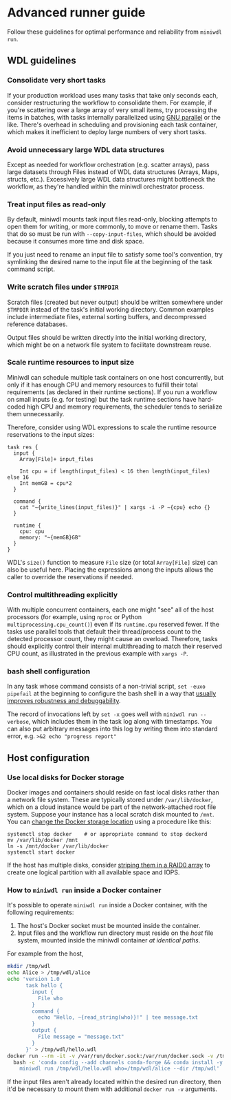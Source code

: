 # Advanced runner guide

Follow these guidelines for optimal performance and reliability from `miniwdl run`.

## WDL guidelines

### Consolidate very short tasks

If your production workload uses many tasks that take only seconds each, consider restructuring the workflow to consolidate them. For example, if you're scattering over a large array of very small items, try processing the items in batches, with tasks internally parallelized using [GNU parallel](https://www.gnu.org/software/parallel/) or the like. There's overhead in scheduling and provisioning each task container, which makes it inefficient to deploy large numbers of very short tasks. 

### Avoid unnecessary large WDL data structures

Except as needed for workflow orchestration (e.g. scatter arrays), pass large datasets through Files instead of WDL data structures (Arrays, Maps, structs, etc.). Excessively large WDL data structures might bottleneck the workflow, as they're handled within the miniwdl orchestrator process.

### Treat input files as read-only

By default, miniwdl mounts task input files read-only, blocking attempts to open them for writing, or more commonly, to move or rename them. Tasks that do so must be run with `--copy-input-files`, which should be avoided because it consumes more time and disk space.

If you just need to rename an input file to satisfy some tool's convention, try symlinking the desired name to the input file at the beginning of the task command script.

### Write scratch files under `$TMPDIR`

Scratch files (created but never output) should be written somewhere under `$TMPDIR` instead of the task's initial working directory. Common examples include intermediate files, external sorting buffers, and decompressed reference databases.

Output files should be written directly into the initial working directory, which might be on a network file system to facilitate downstream reuse.

### Scale runtime resources to input size

Miniwdl can schedule multiple task containers on one host concurrently, but only if it has enough CPU and memory resources to fulfill their total requirements (as declared in their runtime sections). If you run a workflow on small inputs (e.g. for testing) but the task runtime sections have hard-coded high CPU and memory requirements, the scheduler tends to serialize them unnecessarily.

Therefore, consider using WDL expressions to scale the runtime resource reservations to the input sizes:

```wdl
task res {
  input {
    Array[File]+ input_files

    Int cpu = if length(input_files) < 16 then length(input_files) else 16
    Int memGB = cpu*2
  }

  command {
    cat "~{write_lines(input_files)}" | xargs -i -P ~{cpu} echo {}
  }

  runtime {
    cpu: cpu
    memory: "~{memGB}GB"
  }
}
```

WDL's `size()` function to measure `File` size (or total `Array[File]` size) can also be useful here. Placing the expressions among the inputs allows the caller to override the reservations if needed.

### Control multithreading explicitly

With multiple concurrent containers, each one might "see" all of the host processors (for example, using `nproc` or Python `multiprocessing.cpu_count()`) even if its `runtime.cpu` reserved fewer. If the tasks use parallel tools that default their thread/process count to the detected processor count, they might cause an overload. Therefore, tasks should explicitly control their internal multithreading to match their reserved CPU count, as illustrated in the previous example with `xargs -P`.

### bash shell configuration

In any task whose command consists of a non-trivial script, `set -euxo pipefail` at the beginning to configure the bash shell in a way that [usually improves robustness and debuggability](https://vaneyckt.io/posts/safer_bash_scripts_with_set_euxo_pipefail/).

The record of invocations left by `set -x` goes well with `miniwdl run --verbose`, which includes them in the task log along with timestamps. You can also put arbitrary messages into this log by writing them into standard error, e.g. `>&2 echo "progress report"`

## Host configuration

### Use local disks for Docker storage

Docker images and containers should reside on fast local disks rather than a network file system. These are typically stored under `/var/lib/docker`, which on a cloud instance would be part of the network-attached root file system. Suppose your instance has a local scratch disk mounted to `/mnt`. You can [change the Docker storage location](https://linuxconfig.org/how-to-move-docker-s-default-var-lib-docker-to-another-directory-on-ubuntu-debian-linux) using a procedure like this:

```
systemctl stop docker    # or appropriate command to stop dockerd
mv /var/lib/docker /mnt
ln -s /mnt/docker /var/lib/docker
systemctl start docker
```

If the host has multiple disks, consider [striping them in a RAID0 array](https://gist.github.com/joemiller/6049831) to create one logical partition with all available space and IOPS.

### How to `miniwdl run` inside a Docker container

It's possible to operate `miniwdl run` inside a Docker container, with the following requirements:

1. The host's Docker socket must be mounted inside the container.
2. Input files and the workflow run directory must reside on the *host* file system, mounted inside the miniwdl container *at identical paths*.

For example from the host,

```bash
mkdir /tmp/wdl
echo Alice > /tmp/wdl/alice
echo 'version 1.0
      task hello {
        input {
          File who
        }
        command {
          echo "Hello, ~{read_string(who)}!" | tee message.txt
        }
        output {
          File message = "message.txt"
        }
      }' > /tmp/wdl/hello.wdl
docker run --rm -it -v /var/run/docker.sock:/var/run/docker.sock -v /tmp/wdl:/tmp/wdl continuumio/miniconda3 \
  bash -c 'conda config --add channels conda-forge && conda install -y miniwdl &&
    miniwdl run /tmp/wdl/hello.wdl who=/tmp/wdl/alice --dir /tmp/wdl'
```

If the input files aren't already located within the desired run directory, then it'd be necessary to mount them with additional `docker run -v` arguments.
